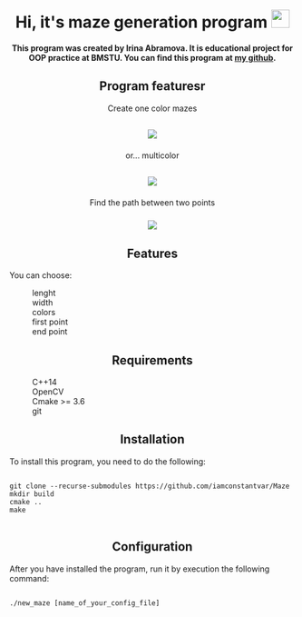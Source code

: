 <h1 align="center">Hi, it's maze generation program
<img src="https://github.com/blackcater/blackcater/raw/main/images/Hi.gif" height="32"/></h1>

<h4 align="center">
This program was created by Irina Abramova. It is educational project for OOP practice at BMSTU. You can find this program at
<a href="https://github.com/iamconstantvar/Maze">my github</a>. </h4>

<h2 align="center">Program featuresr</h2>
<p align="center">Create one color mazes</p>
<h2 align="center">
  
<img src="https://user-images.githubusercontent.com/119759200/205481320-66daa3a2-2e67-477a-aea9-ab1b70e0c6d5.png" /></h2>

<p align="center">or... multicolor</p>
<h2 align="center">
  
<img src="https://user-images.githubusercontent.com/119759200/205481536-b78b1c87-99fc-4a22-b480-b9aeea348f56.png" /></h2>

<p align="center">Find the path between two points</p>

<h3 align="center">
  
<img src="https://user-images.githubusercontent.com/119759200/205481660-ac3a3366-085b-4b7d-9063-66f2c7ff56ec.png" /></h3>


<h2 align="center">Features </h2>
You can choose:
<dl>
<dd>lenght</dd>
<dd>width</dd>
<dd>colors</dd>
<dd>first point</dd>
<dd>end point</dd>
</dl>
<h2 align="center">Requirements </h2>
<dl>
<dd>C++14 </dd>
<dd>OpenCV</dd>
<dd>Cmake >= 3.6</dd>
<dd>git</dd>
</dl>

<h2 align="center">Installation</h2>
To install this program, you need to do the following:
<pre>
<code>
git clone --recurse-submodules https://github.com/iamconstantvar/Maze
mkdir build
cmake ..
make
</code>
</pre>

<h2 align="center">Configuration</h2>
After you have installed the program, run it by execution the following command:
<pre>
<code>
./new_maze [name_of_your_config_file]
</code>
</pre>



